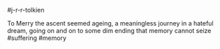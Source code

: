#j-r-r-tolkien 

To Merry the ascent seemed ageing, a meaningless journey in a hateful dream, going on and on to some dim ending that memory cannot seize
#suffering  #memory
